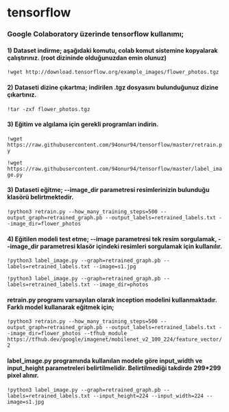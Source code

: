 # tensorflow
### Google Colaboratory üzerinde tensorflow kullanımı;

#### 1) Dataset indirme; aşağıdaki komutu, colab komut sistemine kopyalarak çalıştırınız. (root dizininde olduğunuzdan emin olunuz)
``` !wget http://download.tensorflow.org/example_images/flower_photos.tgz ```

#### 2) Dataseti dizine çıkartma; indirilen .tgz dosyasını bulunduğunuz dizine çıkartınız.
``` !tar -zxf flower_photos.tgz ```

#### 3) Eğitim ve algılama için gerekli programları indirin.
``` !wget https://raw.githubusercontent.com/94onur94/tensorflow/master/retrain.py ```

``` !wget https://raw.githubusercontent.com/94onur94/tensorflow/master/label_image.py ```
	
#### 3) Dataseti eğitme; --image_dir parametresi resimlerinizin bulunduğu klasörü belirtmektedir.
``` !python3 retrain.py --how_many_training_steps=500 --output_graph=retrained_graph.pb --output_labels=retrained_labels.txt --image_dir=flower_photos ```

#### 4) Eğitilen modeli test etme; --image parametresi tek resim sorgulamak, --image_dir parametresi klasör içindeki resimleri sorgulamak için kullanılır.
``` !python3 label_image.py --graph=retrained_graph.pb --labels=retrained_labels.txt --image=s1.jpg ```

``` !python3 label_image.py --graph=retrained_graph.pb --labels=retrained_labels.txt --image_dir=photos ```


#### retrain.py programı varsayılan olarak inception modelini kullanmaktadır. Farklı model kullanarak eğitmek için;
``` !python3 retrain.py --how_many_training_steps=500 --output_graph=retrained_graph.pb --output_labels=retrained_labels.txt --image_dir=flower_photos --tfhub_module https://tfhub.dev/google/imagenet/mobilenet_v2_100_224/feature_vector/2 ```

#### label_image.py programında kullanılan modele göre input_width ve input_height parametreleri belirtilmelidir. Belirtilmediği takdirde 299*299 pixel alınır.
``` !python3 label_image.py --graph=retrained_graph.pb --labels=retrained_labels.txt --input_height=224 --input_width=224 --image=s1.jpg ```
